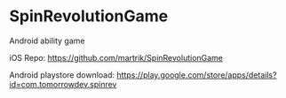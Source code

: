 # SpinRevolutionGame
Android ability game

iOS Repo: https://github.com/martrik/SpinRevolutionGame

Android playstore download: https://play.google.com/store/apps/details?id=com.tomorrowdev.spinrev
